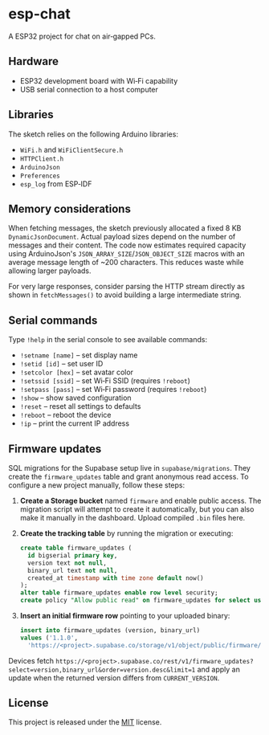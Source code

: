 # esp-chat
A ESP32 project for chat on air‑gapped PCs.

## Hardware

- ESP32 development board with Wi‑Fi capability
- USB serial connection to a host computer

## Libraries

The sketch relies on the following Arduino libraries:

- `WiFi.h` and `WiFiClientSecure.h`
- `HTTPClient.h`
- `ArduinoJson`
- `Preferences`
- `esp_log` from ESP‑IDF

## Memory considerations

When fetching messages, the sketch previously allocated a fixed 8 KB
`DynamicJsonDocument`.  Actual payload sizes depend on the number of
messages and their content.  The code now estimates required capacity
using ArduinoJson's `JSON_ARRAY_SIZE`/`JSON_OBJECT_SIZE` macros with an
average message length of ~200 characters.  This reduces waste while
allowing larger payloads.

For very large responses, consider parsing the HTTP stream directly as
shown in `fetchMessages()` to avoid building a large intermediate
string.

## Serial commands

Type `!help` in the serial console to see available commands:

- `!setname [name]` – set display name
- `!setid [id]` – set user ID
- `!setcolor [hex]` – set avatar color
- `!setssid [ssid]` – set Wi‑Fi SSID (requires `!reboot`)
- `!setpass [pass]` – set Wi‑Fi password (requires `!reboot`)
- `!show` – show saved configuration
- `!reset` – reset all settings to defaults
- `!reboot` – reboot the device
- `!ip` – print the current IP address

## Firmware updates

SQL migrations for the Supabase setup live in `supabase/migrations`.  They create
the `firmware_updates` table and grant anonymous read access.  To configure a new
project manually, follow these steps:

1. **Create a Storage bucket** named `firmware` and enable public access.
   The migration script will attempt to create it automatically, but you
   can also make it manually in the dashboard. Upload compiled `.bin`
   files here.
2. **Create the tracking table** by running the migration or executing:

   ```sql
   create table firmware_updates (
     id bigserial primary key,
     version text not null,
     binary_url text not null,
     created_at timestamp with time zone default now()
   );
   alter table firmware_updates enable row level security;
   create policy "Allow public read" on firmware_updates for select using (true);
   ```
3. **Insert an initial firmware row** pointing to your uploaded binary:

   ```sql
   insert into firmware_updates (version, binary_url)
   values ('1.1.0',
     'https://<project>.supabase.co/storage/v1/object/public/firmware/chatbox-v1.1.0.bin');
   ```

Devices fetch
`https://<project>.supabase.co/rest/v1/firmware_updates?select=version,binary_url&order=version.desc&limit=1`
and apply an update when the returned version differs from `CURRENT_VERSION`.

## License

This project is released under the [MIT](LICENSE) license.
